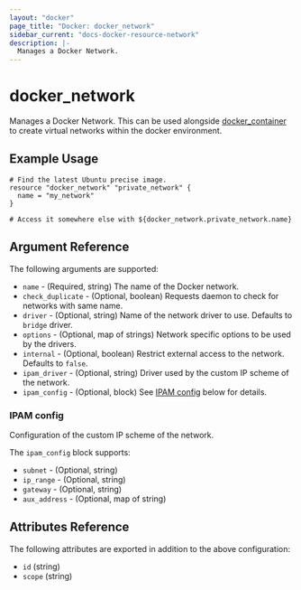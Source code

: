 ```yaml
---
layout: "docker"
page_title: "Docker: docker_network"
sidebar_current: "docs-docker-resource-network"
description: |-
  Manages a Docker Network.
---
```


# docker\_network

Manages a Docker Network. This can be used alongside
[docker\_container](/docs/providers/docker/r/container.html)
to create virtual networks within the docker environment.

## Example Usage

```
# Find the latest Ubuntu precise image.
resource "docker_network" "private_network" {
  name = "my_network"
}

# Access it somewhere else with ${docker_network.private_network.name}

```

## Argument Reference

The following arguments are supported:

* `name` - (Required, string) The name of the Docker network.
* `check_duplicate` - (Optional, boolean) Requests daemon to check for networks
  with same name.
* `driver` - (Optional, string) Name of the network driver to use. Defaults to
  `bridge` driver.
* `options` - (Optional, map of strings) Network specific options to be used by
  the drivers.
* `internal` - (Optional, boolean) Restrict external access to the network.
  Defaults to `false`.
* `ipam_driver` - (Optional, string) Driver used by the custom IP scheme of the
  network.
* `ipam_config` - (Optional, block) See [IPAM config](#ipam_config) below for
  details.

<a id="ipam_config"></a>
### IPAM config
Configuration of the custom IP scheme of the network.

The `ipam_config` block supports:

* `subnet` - (Optional, string)
* `ip_range` - (Optional, string)
* `gateway` - (Optional, string)
* `aux_address` - (Optional, map of string)

## Attributes Reference

The following attributes are exported in addition to the above configuration:

* `id` (string)
* `scope` (string)

